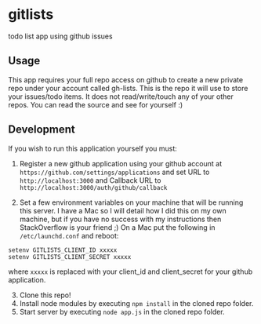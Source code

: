 gitlists
========

todo list app using github issues

## Usage

This app requires your full repo access on github to create a new private repo under your account called gh-lists. This is the repo it will use to store your issues/todo items. It does not read/write/touch any of your other repos. You can read the source and see for yourself :)

## Development

If you wish to run this application yourself you must:

1. Register a new github application using your github account at `https://github.com/settings/applications` and set URL to `http://localhost:3000` and Callback URL to  `http://localhost:3000/auth/github/callback`

2. Set a few environment variables on your machine that will be running this server. I have a Mac so I will detail how I did this on my own machine, but if you have no success with my instructions then StackOverflow is your friend ;)
On a Mac put the following in `/etc/launchd.conf` and reboot:
```
setenv GITLISTS_CLIENT_ID xxxxx
setenv GITLISTS_CLIENT_SECRET xxxxx
```
where `xxxxx` is replaced with your client_id and client_secret for your github application.

3. Clone this repo!
4. Install node modules by executing `npm install` in the cloned repo folder.
5. Start server by executing `node app.js` in the cloned repo folder.


